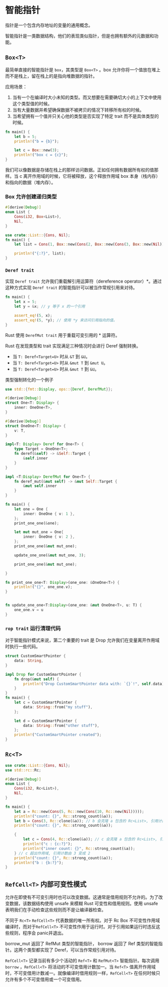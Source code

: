 # 智能指针

指针是一个包含内存地址的变量的通用概念。

智能指针是一类数据结构，他们的表现类似指针，但是也拥有额外的元数据和功能。

## `Box<T>`

最简单直接的智能指针是 `box`，其类型是 `Box<T>` 。box 允许你将一个值放在堆上而不是栈上，留在栈上的是指向堆数据的指针。

应用场景：

1. 当有一个在编译时大小未知的类型。而又想要在需要确切大小的上下文中使用这个类型值的时候。
2. 当有大量数据并希望确保数据不被拷贝的情况下转移所有权的时候。
3. 当希望拥有一个值并只关心他的类型是否实现了特定 trait 而不是具体类型的时候。

```rust
fn main() {
    let b = 5;
    println!("b = {b}");

    let c = Box::new(3);
    println!("box c = {c}");
}
```

我们可以像数据是存储在栈上的那样访问数据。正如任何拥有数据所有权的值那样。当 c 离开作用域的时候，它将被释放，这个释放作用域 box 本身（栈内存）和指向的数据（堆内存）。

### Box 允许创建递归类型

```rust
#[derive(Debug)]
enum List {
    Cons(i32, Box<List>),
    Nil,
}

use crate::List::{Cons, Nil};
fn main() {
    let list = Cons(1, Box::new(Cons(2, Box::new(Cons(3, Box::new(Nil))))));

    println!("{:?}", list);
}

```

### `Deref trait`

实现 `Deref trait` 允许我们重载解引用运算符（dereference operator）*。通过这种方式实现 `Deref trait` 的智能指针可以被当作常规引用来对待。

```rust
fn main() {
    let x = 5;
    let y = &x; // y 等于 x 的一个引用

    assert_eq!(5, x);
    assert_eq!(5, *y); // 使用 *y 来访问引用指向的值。
}

```

Rust 使用 `DerefMut trait` 用于重载可变引用的 * 运算符。

Rust 在发现类型和 trait 实现满足三种情况时会进行 Deref 强制转换。

- 当 `T: Deref<Target=U>` 时从 `&T` 到 `&U`。
- 当 `T: Deref<Target=U>` 时从 `&mut T` 到 `&mut U`。
- 当 `T: Deref<Target=U>` 时从 `&mut T` 到 `&U`。

类型强制转化的一个例子

```rust
use std::{fmt::Display, ops::{Deref, DerefMut}};

#[derive(Debug)]
struct One<T: Display> {
    inner: OneOne<T>,
}

#[derive(Debug)]
struct OneOne<T: Display> {
    v: T,
}

impl<T: Display> Deref for One<T> {
    type Target = OneOne<T>;
    fn deref(&self) -> &Self::Target {
        &self.inner
    }
}

impl <T:Display> DerefMut for One<T> {
    fn deref_mut(&mut self) -> &mut Self::Target {
        &mut self.inner
    }
}

fn main() {
    let one = One {
        inner: OneOne { v: 1 },
    };
    print_one_one(&one);

    let mut mut_one = One{
        inner: OneOne { v: 2 },
    };
    print_one_one(&mut mut_one);

    update_one_one(&mut mut_one, 3);

    print_one_one(&mut mut_one);

}

fn print_one_one<T: Display>(one_one: &OneOne<T>) {
    println!("{}", one_one.v);
}


fn update_one_one<T:Display>(one_one: &mut OneOne<T>, u: T) {
    one_one.v = u
}
```

### `rop trait` 运行清理代码

对于智能指针模式来说，第二个重要的 trait 是 Drop 允许我们在变量离开作用域时执行一些代码。

```rust
struct CustomSmartPointer {
    data: String,
}

impl Drop for CustomSmartPointer {
    fn drop(&mut self) {
        println!("Drop CustomSmartPointer data with: `{}`!", self.data);
    }
}
fn main() {
    let c = CustomSmartPointer {
        data: String::from("my stuff"),
    };

    let d = CustomSmartPointer {
        data: String::from("other stuff"),
    };
    println!("CustomSmartPointer created");
}

```

## `Rc<T>`

```rust
use crate::List::{Cons, Nil};
use std::rc::Rc;

#[derive(Debug)]
enum List {
    Cons(i32, Rc<List>),
    Nil,
}

fn main() {
    let a = Rc::new(Cons(5, Rc::new(Cons(10, Rc::new(Nil)))));
    println!("count: {}", Rc::strong_count(&a));
    let b = Cons(3, Rc::clone(&a)); // b 会克隆 a 包含的 Rc<List>, 引用计数由 1 变为 2
    println!("count: {}", Rc::strong_count(&a));

    {
        let c = Cons(4, Rc::clone(&a)); // c 会克隆 a 包含的 Rc<List>, 引用计数由 2 变为 3
        println!("c : {c:?}");
        println!("inner count: {}", Rc::strong_count(&a));
    } // c 超出作用域, 引用计数由 3 变成 2
    println!("count: {}", Rc::strong_count(&a));
    println!("b : {b:?}");
}
```

## `RefCell<T>` 内部可变性模式

允许在即使有不可变引用时也可以改变数据。这通常是借用规则不允许的。为了改变数据，该数据结构使用 unsafe 来模糊 Rust 可变性和借用规则。使用 unsafe 表明我们在手动检查这些规则而不是让编译器检查。

不同于 `Rc<T>` `RefCell<T>` 代表数据的唯一所有权。对于 Rc Box 不可变性作用域编译时，而对于`RefCell<T>` 不可变性作用于运行时。对于引用如果运行时违反这些规则，程序会 panic并退出。

borrow_mut 返回了 RefMut<T> 类型的智能指针， borrow 返回了 Ref<T> 类型的智能指针。这两个类型都实现了 Deref，可以当作常规引用对待。

`RefCell<T>` 记录当前有多少个活动的 `Ref<T>` 和 `RefMut<T>` 智能指针。每次调用 `borrow` ，`RefCell<T>` 将活动的不可变借用计数加一。当 `Ref<T>` 值离开作用域时，不可变借用计数减一。就像编译时借用规则一样，`RefCell<T>` 在任何时候只允许有多个不可变借用或一个可变借用。